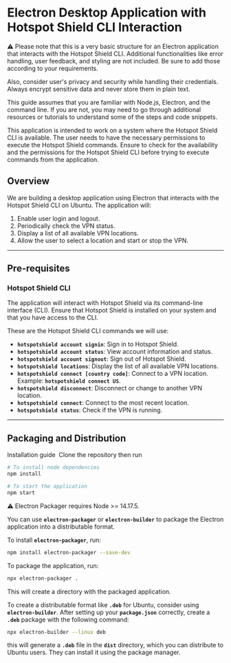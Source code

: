 # ****Electron Desktop Application with Hotspot Shield CLI Interaction****

<aside>
⚠️ Please note that this is a very basic structure for an Electron application that interacts with the Hotspot Shield CLI. Additional functionalities like error handling, user feedback, and styling are not included. Be sure to add those according to your requirements.

Also, consider user's privacy and security while handling their credentials. Always encrypt sensitive data and never store them in plain text.

This guide assumes that you are familiar with Node.js, Electron, and the command line. If you are not, you may need to go through additional resources or tutorials to understand some of the steps and code snippets.

This application is intended to work on a system where the Hotspot Shield CLI is available. The user needs to have the necessary permissions to execute the Hotspot Shield commands. Ensure to check for the availability and the permissions for the Hotspot Shield CLI before trying to execute commands from the application.

</aside>

## **Overview**

We are building a desktop application using Electron that interacts with the Hotspot Shield CLI on Ubuntu. The application will:

1. Enable user login and logout.
2. Periodically check the VPN status.
3. Display a list of all available VPN locations.
4. Allow the user to select a location and start or stop the VPN.

---

## **Pre-requisites**

### **Hotspot Shield CLI**

The application will interact with Hotspot Shield via its command-line interface (CLI). Ensure that Hotspot Shield is installed on your system and that you have access to the CLI.

These are the Hotspot Shield CLI commands we will use:

- **`hotspotshield account signin`**: Sign in to Hotspot Shield.
- **`hotspotshield account status`**: View account information and status.
- **`hotspotshield account signout`**: Sign out of Hotspot Shield.
- **`hotspotshield locations`**: Display the list of all available VPN locations.
- **`hotspotshield connect [country code]`**: Connect to a VPN location. Example: **`hotspotshield connect US`**.
- **`hotspotshield disconnect`**: Disconnect or change to another VPN location.
- **`hotspotshield connect`**: Connect to the most recent location.
- **`hotspotshield status`**: Check if the VPN is running.
---

## **Packaging and Distribution**
Installation guide 
Clone the repository then run 
```bash
# To install node dependencies 
npm install 

# To start the application 
npm start
```
<aside>
⚠️ Electron Packager requires Node >= 14.17.5.

</aside>

You can use **`electron-packager`** or **`electron-builder`** to package the Electron application into a distributable format.

To install **`electron-packager`**, run:

```bash
npm install electron-packager --save-dev
```

To package the application, run:

```bash
npx electron-packager .
```

This will create a directory with the packaged application.

To create a distributable format like **`.deb`** for Ubuntu, consider using **`electron-builder`**. After setting up your **`package.json`** correctly, create a **`.deb`** package with the following command:

```bash
npx electron-builder --linux deb
```

this will generate a **`.deb`** file in the **`dist`** directory, which you can distribute to Ubuntu users. They can install it using the package manager.